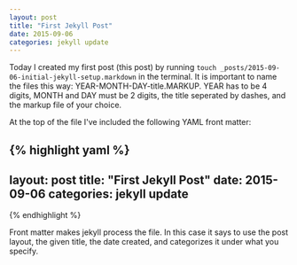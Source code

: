 ```yaml
---
layout: post
title: "First Jekyll Post"
date: 2015-09-06
categories: jekyll update
---
```


Today I created my first post (this post) by running `touch _posts/2015-09-06-initial-jekyll-setup.markdown` in the terminal. 
It is important to name the files this way: YEAR-MONTH-DAY-title.MARKUP. YEAR has to be 4 digits, MONTH and DAY must be 2 digits, the title seperated by dashes, and the markup file of your choice.

At the top of the file I've included the following YAML front matter:

{% highlight yaml %}
---
layout: post
title: "First Jekyll Post"
date: 2015-09-06
categories: jekyll update
---
{% endhighlight %}

Front matter makes jekyll process the file. In this case it says to use the post layout, the given title, the date created, and categorizes it under what you specify.


 
